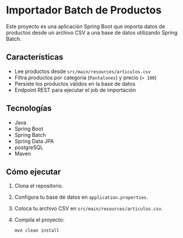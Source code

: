 # Importador Batch de Productos

Este proyecto es una aplicación Spring Boot que importa datos de productos desde un archivo CSV a una base de datos utilizando Spring Batch.

## Características

- Lee productos desde `src/main/resources/articulos.csv`
- Filtra productos por categoría (`Pantalones`) y precio (`> 100`)
- Persiste los productos válidos en la base de datos
- Endpoint REST para ejecutar el job de importación

## Tecnologías

- Java
- Spring Boot
- Spring Batch
- Spring Data JPA
- postgreSQL
- Maven

## Cómo ejecutar

1. Clona el repositorio.
2. Configura tu base de datos en `application.properties`.
3. Coloca tu archivo CSV en `src/main/resources/articulos.csv`.
4. Compila el proyecto:

   ```bash
   mvn clean install
